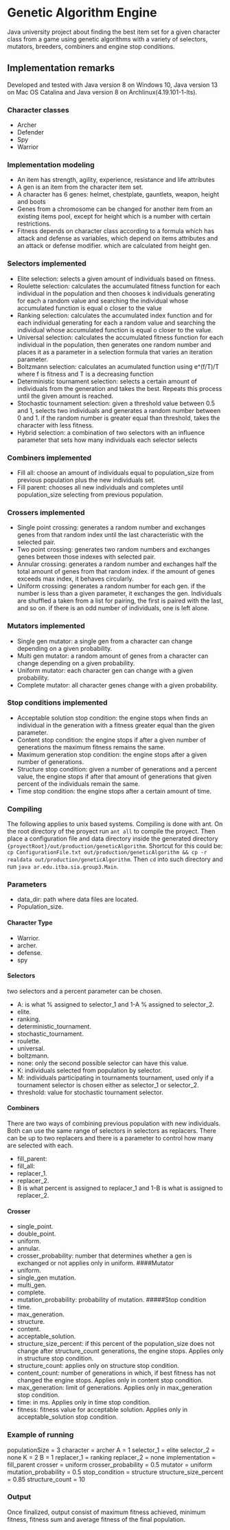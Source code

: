 # Genetic Algorithm Engine
Java university project about finding the best item set for a given character class from
a game using genetic algorithms with a variety of selectors, mutators, breeders, combiners and engine stop conditions.
## Implementation remarks
Developed and tested with Java version 8 on Windows 10, Java version 13 on Mac OS Catalina and Java version 8 on Archlinux(4.19.101-1-lts).
### Character classes
- Archer
- Defender
- Spy
- Warrior
### Implementation modeling
- An item has strength, agility, experience, resistance and life attributes
- A gen is an item from the character item set.
- A character has 6 genes: helmet, chestplate, gauntlets, weapon, height and boots
- Genes from a chromosome can be changed for another item from an existing items pool, except for height which is a number with certain restrictions.
- Fitness depends on character class according to a formula which has attack and defense as variables, which depend on items attributes and an attack or defense modifier. which are calculated from height gen.
### Selectors implemented
- Elite selection: selects a given amount of individuals based on fitness.
- Roulette selection: calculates the accumulated fitness function for each individual in the population
and then chooses k individuals generating for each a random value and searching the individual whose accumulated function is equal o closer to the value
- Ranking selection: calculates the accumulated index function and for each individual generating for each a random value and searching the individual whose accumulated function is equal o closer to the value.
- Universal selection: calculates the accumulated fitness function for each individual in the population, then generates one random number
and places it as a parameter in a selection formula that varies an iteration parameter.
- Boltzmann selection: calculates an acumulated function using e^(f/T)/T where f is fitness and T is a decreasing function
- Deterministic tournament selection: selects a certain amount of individuals from the generation and takes the best. Repeats this process until the given amount is reached.
- Stochastic tournament selection: given a threshold value between 0.5 and 1, selects two individuals and generates a random number between 0 and 1.
if the random number is greater equal than threshold, takes the character with less fitness.
- Hybrid selection: a combination of two selectors with an influence parameter that sets how many individuals each selector selects
### Combiners implemented
- Fill all: choose an amount of individuals equal to population_size from previous population plus the new individuals set.
- Fill parent: chooses all new individuals and completes until population_size selecting from previous population.
### Crossers implemented
- Single point crossing: generates a random number and exchanges genes from that random index until the last characteristic with the selected pair.
- Two point crossing: generates two random numbers and exchanges genes between those indexes with selected pair.
- Annular crossing: generates a random number and exchanges half the total amount of genes from that random index. if the amount of genes exceeds max index, it behaves circularly.
- Uniform crossing: generates a random number for each gen. if the number is less than a given parameter, it exchanges the gen.
Individuals are shuffled a taken from a list for pairing, the first is paired with the last, and so on.
if there is an odd number of individuals, one is left alone.
### Mutators implemented
- Single gen mutator: a single gen from a character can change depending on a given probability.
- Multi gen mutator: a random amount of genes from a character can change depending on a given probability.
- Uniform mutator: each character gen can change with a given probability.
- Complete mutator: all character genes change with a given probability.
### Stop conditions implemented
- Acceptable solution stop condition: the engine stops when finds an individual in the generation with a fitness greater equal than the given parameter.
- Content stop condition: the engine stops if after a given number of generations the maximum fitness remains the same.
- Maximum generation stop condition: the engine stops after a given number of generations.
- Structure stop condition: given a number of generations and a percent value, the engine stops if after that amount of generations that given percent of the individuals remain the same.
- Time stop condition: the engine stops after a certain amount of time.
### Compiling
The following applies to unix based systems. Compiling is done with ant.
On the root directory of the proyect run `ant all` to compile the proyect.
Then place a configuration file and data directory inside the generated directory `{proyectRoot}/out/production/geneticAlgorithm`.
Shortcut for this could be: `cp ConfigurationFile.txt out/production/geneticAlgorithm && cp -r realdata out/production/geneticAlgorithm`.
Then `cd` into such directory and run `java ar.edu.itba.sia.group3.Main`.
### Parameters
- data_dir: path where data files are located.
- Population_size.
#### Character Type
- Warrior.
- archer.
- defense.
-  spy
#### Selectors
two selectors and a percent parameter can be chosen.
- A: is what % assigned to selector_1 and 1-A % assigned to selector_2.
- elite.
- ranking.
- deterministic_tournament.
- stochastic_tournament.
- roulette.
- universal.
- boltzmann.
- none: only the second possible selector can have this value.
- K: individuals selected from population by selector.
- M: individuals participating in tournaments tournament, used only if a tournament selector is chosen either as selector_1 or selector_2.
- threshold: value for stochastic tournament selector.
#### Combiners
There are two ways of combining previous population with new individuals. Both can use the same range of selectors in selectors as replacers.
There can be up to two replacers and there is a parameter to control how many are selected with each.
- fill_parent:
- fill_all:
- replacer_1.
- replacer_2.
- B is what percent is assigned to replacer_1 and 1-B is what is assigned to replacer_2.
#### Crosser
- single_point.
- double_point.
- uniform.
- annular.
- crosser_probability: number that determines whether a gen is exchanged or not applies only in uniform.
####Mutator
- uniform.
- single_gen mutation.
- multi_gen.
- complete.
- mutation_probability: probability of mutation.
#####Stop condition
- time.
- max_generation.
- structure.
- content.
- acceptable_solution.
- structure_size_percent: if this percent of the population_size does not change after structure_count generations, the engine stops. Applies only in structure stop condition.
- structure_count: applies only on structure stop condition.
- content_count: number of generations in which, if best fitness has not changed the engine stops. Applies only in content stop condition.
- max_generation: limit of generations. Applies only in max_generation stop condition.
- time: in ms. Applies only in time stop condition.
- fitness: fitness value for acceptable solution. Applies only in acceptable_solution stop condition.
### Example of running
populationSize = 3
character = archer
A = 1
selector_1 = elite
selector_2 = none
K = 2
B = 1
replacer_1 = ranking
replacer_2 = none
implementation = fill_parent
crosser = uniform
crosser_probability = 0.5
mutator = uniform
mutation_probability = 0.5
stop_condition = structure
structure_size_percent = 0.85
structure_count = 10
### Output
Once finalized, output consist of maximum fitness achieved, minimum fitness, fitness sum and average fitness of the final population.

